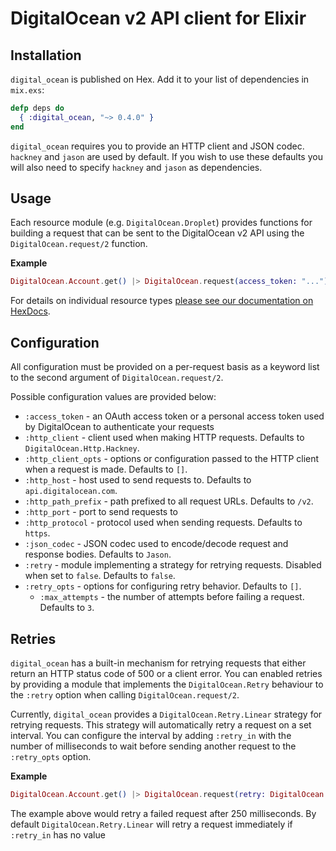 # DigitalOcean v2 API client for Elixir

## Installation

`digital_ocean` is published on Hex. Add it to your list of dependencies in
`mix.exs`:

```elixir
defp deps do
  { :digital_ocean, "~> 0.4.0" }
end
```

`digital_ocean` requires you to provide an HTTP client and JSON codec. `hackney`
and `jason` are used by default. If you wish to use these defaults you will
also need to specify `hackney` and `jason` as dependencies.

## Usage

Each resource module (e.g. `DigitalOcean.Droplet`) provides functions for
building a request that can be sent to the DigitalOcean v2 API using the
`DigitalOcean.request/2` function.

**Example**

```elixir
DigitalOcean.Account.get() |> DigitalOcean.request(access_token: "...")
```

For details on individual resource types [please see our documentation on
HexDocs](https://hexdocs.pm/digital_ocean).

## Configuration

All configuration must be provided on a per-request basis as a keyword list to
the second argument of `DigitalOcean.request/2`.

Possible configuration values are provided below:

* `:access_token` - an OAuth access token or a personal access token used by
  DigitalOcean to authenticate your requests
* `:http_client` - client used when making HTTP requests. Defaults to
  `DigitalOcean.Http.Hackney`.
* `:http_client_opts` - options or configuration passed to the HTTP client when
  a request is made. Defaults to `[]`.
* `:http_host` - host used to send requests to. Defaults to
  `api.digitalocean.com`.
* `:http_path_prefix` - path prefixed to all request URLs. Defaults to `/v2`.
* `:http_port` - port to send requests to
* `:http_protocol` - protocol used when sending requests. Defaults to `https`.
* `:json_codec` - JSON codec used to encode/decode request and response bodies.
  Defaults to `Jason`.
* `:retry` - module implementing a strategy for retrying requests. Disabled when
  set to `false`. Defaults to `false`.
* `:retry_opts` - options for configuring retry behavior. Defaults to `[]`.
  * `:max_attempts` - the number of attempts before failing a request. Defaults
    to `3`.

## Retries

`digital_ocean` has a built-in mechanism for retrying requests that either
return an HTTP status code of 500 or a client error. You can enabled retries
by providing a module that implements the `DigitalOcean.Retry` behaviour to the
`:retry` option when calling `DigitalOcean.request/2`.

Currently, `digital_ocean` provides a `DigitalOcean.Retry.Linear` strategy for
retrying requests. This strategy will automatically retry a request on a set
interval. You can configure the interval by adding `:retry_in` with the number
of milliseconds to wait before sending another request to the `:retry_opts`
option.

**Example**

```elixir
DigitalOcean.Account.get() |> DigitalOcean.request(retry: DigitalOcean.Retry.Linear, retry_opts: [retry_in: 250])
```

The example above would retry a failed request after 250 milliseconds. By
default `DigitalOcean.Retry.Linear` will retry a request immediately if
`:retry_in` has no value
